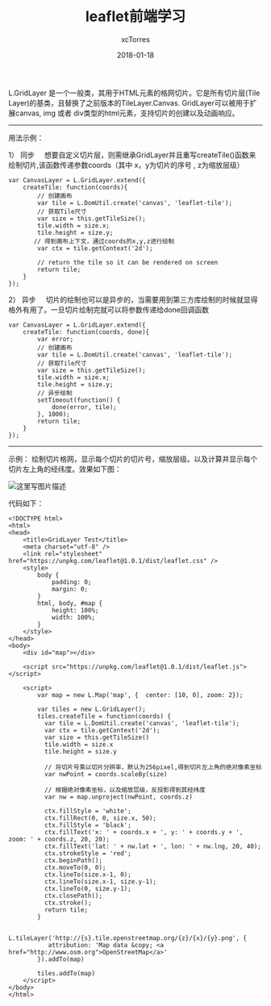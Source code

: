 ﻿---
layout:     post
title:      "leaflet前端学习"
subtitle:   " "
date:       2018-01-18
author:     "xcTorres"
header-img: "img/post-bg-unix-linux.jpg"
tags:
    - 前端
---

L.GridLayer 是一个一般类，其用于HTML元素的格网切片。它是所有切片层(Tile Layer)的基类，且替换了之前版本的TileLayer.Canvas. GridLayer可以被用于扩展canvas, img 或者 div类型的html元素，支持切片的创建以及动画响应。


----------
用法示例：

 1） 同步
&nbsp;&nbsp;&nbsp;&nbsp;想要自定义切片层，则需继承GridLayer并且重写createTile()函数来绘制切片,该函数传递参数coords（其中 x，y为切片的序号 , z为缩放层级）

```
var CanvasLayer = L.GridLayer.extend({
    createTile: function(coords){
        // 创建画布
        var tile = L.DomUtil.create('canvas', 'leaflet-tile');
        // 获取Tile尺寸
        var size = this.getTileSize();
        tile.width = size.x;
        tile.height = size.y;
	   // 得到画布上下文，通过coords的x,y,z进行绘制
        var ctx = tile.getContext('2d');

        // return the tile so it can be rendered on screen
        return tile;
    }
});

```

 2） 异步
 &nbsp;&nbsp;&nbsp;&nbsp;切片的绘制也可以是异步的，当需要用到第三方库绘制的时候就显得格外有用了。一旦切片绘制完就可以将参数传递给done回调函数
 

```
var CanvasLayer = L.GridLayer.extend({
    createTile: function(coords, done){
        var error;
        // 创建画布
        var tile = L.DomUtil.create('canvas', 'leaflet-tile');
        // 获取Tile尺寸
        var size = this.getTileSize();
        tile.width = size.x;
        tile.height = size.y;
		// 异步绘制
        setTimeout(function() {
            done(error, tile);
        }, 1000);
        return tile;
    }
});

```
----------
示例： 绘制切片格网，显示每个切片的切片号，缩放层级。以及计算并显示每个切片左上角的经纬度。效果如下图：

![这里写图片描述](http://img.blog.csdn.net/20170625201250830?watermark/2/text/aHR0cDovL2Jsb2cuY3Nkbi5uZXQvdTAxMDc5MzIzNg==/font/5a6L5L2T/fontsize/400/fill/I0JBQkFCMA==/dissolve/70/gravity/SouthEast)

代码如下：

```
<!DOCTYPE html>
<html>  
<head>
    <title>GridLayer Test</title>
    <meta charset="utf-8" />
    <link rel="stylesheet" href="https://unpkg.com/leaflet@1.0.1/dist/leaflet.css" />
    <style>
        body {
            padding: 0;
            margin: 0;
        }
        html, body, #map {
            height: 100%;
            width: 100%;
        }
    </style>
</head>
<body>
    <div id="map"></div>

    <script src="https://unpkg.com/leaflet@1.0.1/dist/leaflet.js"></script>

    <script>
		var map = new L.Map('map', {  center: [10, 0], zoom: 2});
		
		var tiles = new L.GridLayer();
		tiles.createTile = function(coords) {
		  var tile = L.DomUtil.create('canvas', 'leaflet-tile');
		  var ctx = tile.getContext('2d');
		  var size = this.getTileSize()
		  tile.width = size.x
		  tile.height = size.y
		  
		  // 将切片号乘以切片分辨率，默认为256pixel,得到切片左上角的绝对像素坐标
		  var nwPoint = coords.scaleBy(size)
		  
		  // 根据绝对像素坐标，以及缩放层级，反投影得到其经纬度
		  var nw = map.unproject(nwPoint, coords.z)
		  
		  ctx.fillStyle = 'white';
		  ctx.fillRect(0, 0, size.x, 50);
		  ctx.fillStyle = 'black';
		  ctx.fillText('x: ' + coords.x + ', y: ' + coords.y + ', zoom: ' + coords.z, 20, 20);
		  ctx.fillText('lat: ' + nw.lat + ', lon: ' + nw.lng, 20, 40);
		  ctx.strokeStyle = 'red';
		  ctx.beginPath();
		  ctx.moveTo(0, 0);
		  ctx.lineTo(size.x-1, 0);
		  ctx.lineTo(size.x-1, size.y-1);
		  ctx.lineTo(0, size.y-1);
		  ctx.closePath();
		  ctx.stroke();
		  return tile;
		}
		
		L.tileLayer('http://{s}.tile.openstreetmap.org/{z}/{x}/{y}.png', {
		   attribution: 'Map data &copy; <a href="http://www.osm.org">OpenStreetMap</a>'
		}).addTo(map)
			
		tiles.addTo(map)
    </script>
</body>
</html>
```


